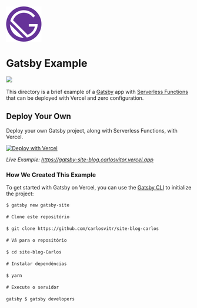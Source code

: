 ![Gatsby Logo](https://github.com/vercel/vercel/blob/master/packages/frameworks/logos/gatsby.svg)

# Gatsby Example
<a href="http://carlosvitor.ml/"><img src="https://img.shields.io/badge/made_by_carlos-022d36.svg?style=for-the-badge&logo=dev.to&logoColor=white"></a>
  

This directory is a brief example of a [Gatsby](https://www.gatsbyjs.org/) app with [Serverless Functions](https://vercel.com/docs/v2/serverless-functions/introduction) that can be deployed with Vercel and zero configuration.

## Deploy Your Own

Deploy your own Gatsby project, along with Serverless Functions, with Vercel.

[![Deploy with Vercel](https://vercel.com/button)](https://vercel.com/import/project?template=https://github.com/vercel/vercel/tree/master/examples/gatsby)

_Live Example: https://gatsby-site-blog.carlosvitor.vercel.app_

### How We Created This Example

To get started with Gatsby on Vercel, you can use the [Gatsby CLI](https://www.gatsbyjs.org/docs/gatsby-cli/) to initialize the project:

```shell
$ gatsby new gatsby-site

# Clone este repositório

$ git clone https://github.com/carlosvitr/site-blog-carlos

# Vá para o repositório 

$ cd site-blog-Carlos

# Instalar dependências

$ yarn

# Execute o servidor 

gatsby $ gatsby developers
```
